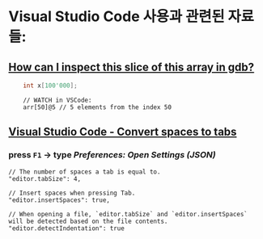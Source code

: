# Visual Studio Code 사용과 관련된 자료들:
## [How can I inspect this slice of this array in gdb?](https://stackoverflow.com/questions/17202794/how-can-i-inspect-this-slice-of-this-array-in-gdb)
```c++
    int x[100'000];
```
```text
    // WATCH in VSCode:
    arr[50]@5 // 5 elements from the index 50
```

## [Visual Studio Code - Convert spaces to tabs](https://stackoverflow.com/questions/36814642/visual-studio-code-convert-spaces-to-tabs)
### press `F1` -> type <i>Preferences: Open Settings (JSON)</i>
```text
// The number of spaces a tab is equal to.
"editor.tabSize": 4,

// Insert spaces when pressing Tab.
"editor.insertSpaces": true,

// When opening a file, `editor.tabSize` and `editor.insertSpaces` will be detected based on the file contents.
"editor.detectIndentation": true
```